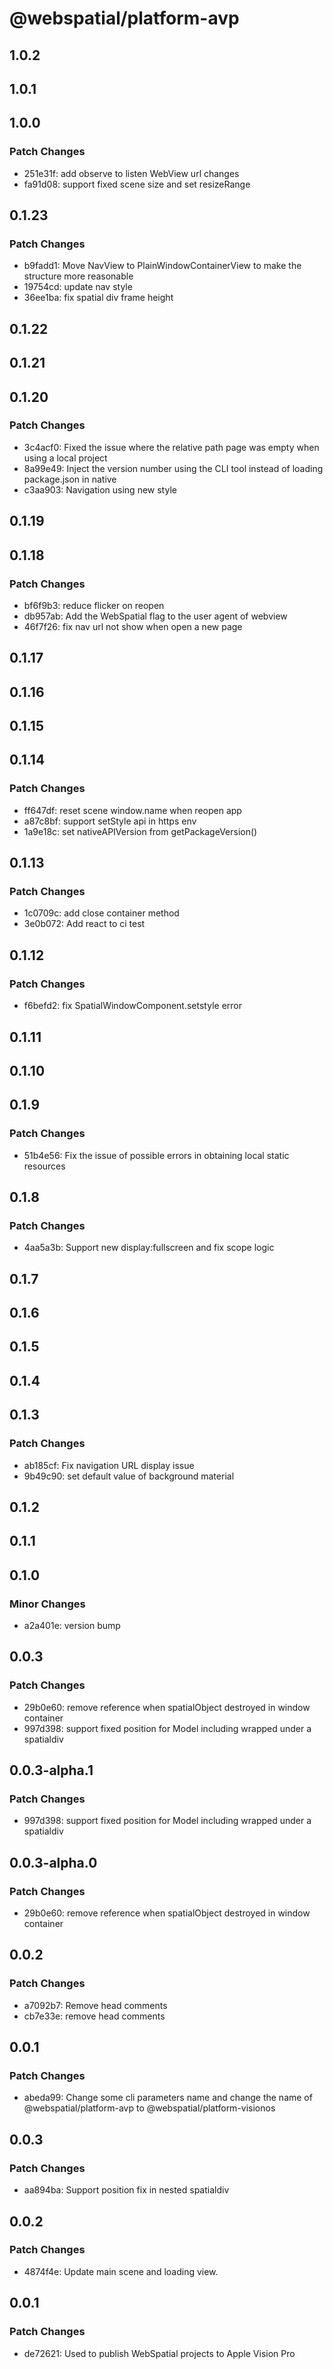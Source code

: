 # @webspatial/platform-avp

## 1.0.2

## 1.0.1

## 1.0.0

### Patch Changes

- 251e31f: add observe to listen WebView url changes
- fa91d08: support fixed scene size and set resizeRange

## 0.1.23

### Patch Changes

- b9fadd1: Move NavView to PlainWindowContainerView to make the structure more reasonable
- 19754cd: update nav style
- 36ee1ba: fix spatial div frame height

## 0.1.22

## 0.1.21

## 0.1.20

### Patch Changes

- 3c4acf0: Fixed the issue where the relative path page was empty when using a local project
- 8a99e49: Inject the version number using the CLI tool instead of loading package.json in native
- c3aa903: Navigation using new style

## 0.1.19

## 0.1.18

### Patch Changes

- bf6f9b3: reduce flicker on reopen
- db957ab: Add the WebSpatial flag to the user agent of webview
- 46f7f26: fix nav url not show when open a new page

## 0.1.17

## 0.1.16

## 0.1.15

## 0.1.14

### Patch Changes

- ff647df: reset scene window.name when reopen app
- a87c8bf: support setStyle api in https env
- 1a9e18c: set nativeAPIVersion from getPackageVersion()

## 0.1.13

### Patch Changes

- 1c0709c: add close container method
- 3e0b072: Add react to ci test

## 0.1.12

### Patch Changes

- f6befd2: fix SpatialWindowComponent.setstyle error

## 0.1.11

## 0.1.10

## 0.1.9

### Patch Changes

- 51b4e56: Fix the issue of possible errors in obtaining local static resources

## 0.1.8

### Patch Changes

- 4aa5a3b: Support new display:fullscreen and fix scope logic

## 0.1.7

## 0.1.6

## 0.1.5

## 0.1.4

## 0.1.3

### Patch Changes

- ab185cf: Fix navigation URL display issue
- 9b49c90: set default value of background material

## 0.1.2

## 0.1.1

## 0.1.0

### Minor Changes

- a2a401e: version bump

## 0.0.3

### Patch Changes

- 29b0e60: remove reference when spatialObject destroyed in window container
- 997d398: support fixed position for Model including wrapped under a spatialdiv

## 0.0.3-alpha.1

### Patch Changes

- 997d398: support fixed position for Model including wrapped under a spatialdiv

## 0.0.3-alpha.0

### Patch Changes

- 29b0e60: remove reference when spatialObject destroyed in window container

## 0.0.2

### Patch Changes

- a7092b7: Remove head comments
- cb7e33e: remove head comments

## 0.0.1

### Patch Changes

- abeda99: Change some cli parameters name and change the name of @webspatial/platform-avp to @webspatial/platform-visionos

## 0.0.3

### Patch Changes

- aa894ba: Support position fix in nested spatialdiv

## 0.0.2

### Patch Changes

- 4874f4e: Update main scene and loading view.

## 0.0.1

### Patch Changes

- de72621: Used to publish WebSpatial projects to Apple Vision Pro
